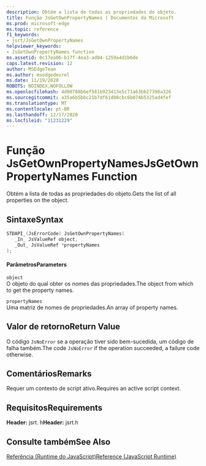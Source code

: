 ```yaml
---
description: Obtém a lista de todas as propriedades do objeto.
title: Função JsGetOwnPropertyNames | Documentos da Microsoft
ms.prod: microsoft-edge
ms.topic: reference
f1_keywords:
- jsrt/JsGetOwnPropertyNames
helpviewer_keywords:
- JsGetOwnPropertyNames function
ms.assetid: 0c17ea06-b17f-4ea3-ad04-1259a4d1b6de
caps.latest.revision: 12
author: MSEdgeTeam
ms.author: msedgedevrel
ms.date: 11/19/2020
ROBOTS: NOINDEX,NOFOLLOW
ms.openlocfilehash: 4d00788b6ef581b923413e5c71a63bb27398a326
ms.sourcegitcommit: a35a6b5bbc21b7df61d08cbc6b074b5325ad4fef
ms.translationtype: MT
ms.contentlocale: pt-BR
ms.lasthandoff: 12/17/2020
ms.locfileid: "11231229"
---
```

# <span data-ttu-id="3e06f-103">Função JsGetOwnPropertyNames</span><span class="sxs-lookup"><span data-stu-id="3e06f-103">JsGetOwnPropertyNames Function</span></span>

<span data-ttu-id="3e06f-104">Obtém a lista de todas as propriedades do objeto.</span><span class="sxs-lookup"><span data-stu-id="3e06f-104">Gets the list of all properties on the object.</span></span>  
  
## <span data-ttu-id="3e06f-105">Sintaxe</span><span class="sxs-lookup"><span data-stu-id="3e06f-105">Syntax</span></span>  
  
```cpp  
STDAPI_(JsErrorCode) JsGetOwnPropertyNames(  
   _In_ JsValueRef object,  
   _Out_ JsValueRef *propertyNames  
);  
```  
  
#### <span data-ttu-id="3e06f-106">Parâmetros</span><span class="sxs-lookup"><span data-stu-id="3e06f-106">Parameters</span></span>  
 `object`  
 <span data-ttu-id="3e06f-107">O objeto do qual obter os nomes das propriedades.</span><span class="sxs-lookup"><span data-stu-id="3e06f-107">The object from which to get the property names.</span></span>  
  
 `propertyNames`  
 <span data-ttu-id="3e06f-108">Uma matriz de nomes de propriedades.</span><span class="sxs-lookup"><span data-stu-id="3e06f-108">An array of property names.</span></span>  
  
## <span data-ttu-id="3e06f-109">Valor de retorno</span><span class="sxs-lookup"><span data-stu-id="3e06f-109">Return Value</span></span>  
 <span data-ttu-id="3e06f-110">O código `JsNoError` se a operação tiver sido bem-sucedida, um código de falha também.</span><span class="sxs-lookup"><span data-stu-id="3e06f-110">The code `JsNoError` if the operation succeeded, a failure code otherwise.</span></span>  
  
## <span data-ttu-id="3e06f-111">Comentários</span><span class="sxs-lookup"><span data-stu-id="3e06f-111">Remarks</span></span>  
 <span data-ttu-id="3e06f-112">Requer um contexto de script ativo.</span><span class="sxs-lookup"><span data-stu-id="3e06f-112">Requires an active script context.</span></span>  
  
## <span data-ttu-id="3e06f-113">Requisitos</span><span class="sxs-lookup"><span data-stu-id="3e06f-113">Requirements</span></span>  
 <span data-ttu-id="3e06f-114">**Header:** jsrt. h</span><span class="sxs-lookup"><span data-stu-id="3e06f-114">**Header:** jsrt.h</span></span>  
  
## <span data-ttu-id="3e06f-115">Consulte também</span><span class="sxs-lookup"><span data-stu-id="3e06f-115">See Also</span></span>  
 [<span data-ttu-id="3e06f-116">Referência (Runtime do JavaScript)</span><span class="sxs-lookup"><span data-stu-id="3e06f-116">Reference (JavaScript Runtime)</span></span>](../chakra-hosting/reference-javascript-runtime.md)
